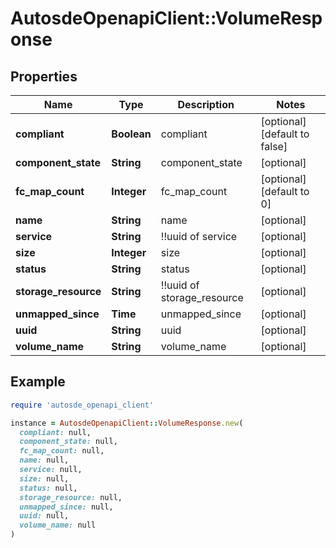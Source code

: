 # AutosdeOpenapiClient::VolumeResponse

## Properties

| Name | Type | Description | Notes |
| ---- | ---- | ----------- | ----- |
| **compliant** | **Boolean** | compliant | [optional][default to false] |
| **component_state** | **String** | component_state | [optional] |
| **fc_map_count** | **Integer** | fc_map_count | [optional][default to 0] |
| **name** | **String** | name | [optional] |
| **service** | **String** | !!uuid of service | [optional] |
| **size** | **Integer** | size | [optional] |
| **status** | **String** | status | [optional] |
| **storage_resource** | **String** | !!uuid of storage_resource | [optional] |
| **unmapped_since** | **Time** | unmapped_since | [optional] |
| **uuid** | **String** | uuid | [optional] |
| **volume_name** | **String** | volume_name | [optional] |

## Example

```ruby
require 'autosde_openapi_client'

instance = AutosdeOpenapiClient::VolumeResponse.new(
  compliant: null,
  component_state: null,
  fc_map_count: null,
  name: null,
  service: null,
  size: null,
  status: null,
  storage_resource: null,
  unmapped_since: null,
  uuid: null,
  volume_name: null
)
```

